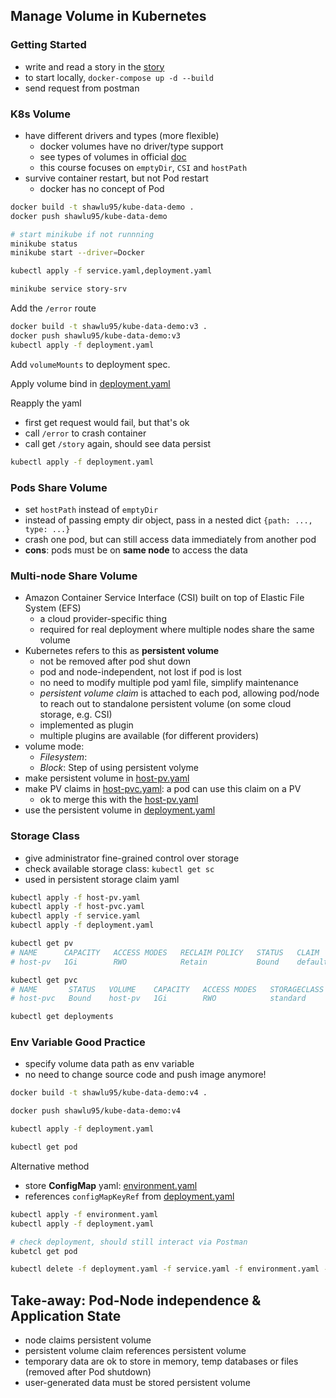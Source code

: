 ## Manage Volume in Kubernetes

### Getting Started

- write and read a story in the [story](./story/)
- to start locally, `docker-compose up -d --build`
- send request from postman

### K8s Volume

- have different drivers and types (more flexible)
  - docker volumes have no driver/type support
  - see types of volumes in official [doc](https://kubernetes.io/docs/concepts/storage/volumes/)
  - this course focuses on `emptyDir`, `CSI` and `hostPath`
- survive container restart, but not Pod restart
  - docker has no concept of Pod

```bash
docker build -t shawlu95/kube-data-demo .
docker push shawlu95/kube-data-demo

# start minikube if not runnning
minikube status
minikube start --driver=Docker

kubectl apply -f service.yaml,deployment.yaml

minikube service story-srv
```

Add the `/error` route

```bash
docker build -t shawlu95/kube-data-demo:v3 .
docker push shawlu95/kube-data-demo:v3
kubectl apply -f deployment.yaml
```

Add `volumeMounts` to deployment spec.

Apply volume bind in [deployment.yaml](./deployment.yaml)

Reapply the yaml

- first get request would fail, but that's ok
- call `/error` to crash container
- call get `/story` again, should see data persist

```bash
kubectl apply -f deployment.yaml
```

### Pods Share Volume

- set `hostPath` instead of `emptyDir`
- instead of passing empty dir object, pass in a nested dict `{path: ..., type: ...}`
- crash one pod, but can still access data immediately from another pod
- **cons**: pods must be on **same node** to access the data

### Multi-node Share Volume

- Amazon Container Service Interface (CSI) built on top of Elastic File System (EFS)
  - a cloud provider-specific thing
  - required for real deployment where multiple nodes share the same volume
- Kubernetes refers to this as **persistent volume**
  - not be removed after pod shut down
  - pod and node-independent, not lost if pod is lost
  - no need to modify multiple pod yaml file, simplify maintenance
  - _persistent volume claim_ is attached to each pod, allowing pod/node to reach out to standalone persistent volume (on some cloud storage, e.g. CSI)
  - implemented as plugin
  - multiple plugins are available (for different providers)
- volume mode:
  - _Filesystem_:
  - _Block_:
    Step of using persistent volyme
- make persistent volume in [host-pv.yaml](./host-pv.yaml)
- make PV claims in [host-pvc.yaml](./host-pvc.yaml): a pod can use this claim on a PV
  - ok to merge this with the [host-pv.yaml](./host-pv.yaml)
- use the persistent volume in [deployment.yaml](./deployment.yaml)

### Storage Class

- give administrator fine-grained control over storage
- check available storage class: `kubectl get sc`
- used in persistent storage claim yaml

```bash
kubectl apply -f host-pv.yaml
kubectl apply -f host-pvc.yaml
kubectl apply -f service.yaml
kubectl apply -f deployment.yaml

kubectl get pv
# NAME      CAPACITY   ACCESS MODES   RECLAIM POLICY   STATUS   CLAIM              STORAGECLASS   REASON   AGE
# host-pv   1Gi        RWO            Retain           Bound    default/host-pvc                           3m51s

kubectl get pvc
# NAME       STATUS   VOLUME    CAPACITY   ACCESS MODES   STORAGECLASS   AGE
# host-pvc   Bound    host-pv   1Gi        RWO            standard       2m56

kubectl get deployments
```

### Env Variable Good Practice

- specify volume data path as env variable
- no need to change source code and push image anymore!

```bash
docker build -t shawlu95/kube-data-demo:v4 .

docker push shawlu95/kube-data-demo:v4

kubectl apply -f deployment.yaml

kubectl get pod
```

Alternative method

- store **ConfigMap** yaml: [environment.yaml](./environment.yaml)
- references `configMapKeyRef` from [deployment.yaml](./deployment.yaml)

```bash
kubectl apply -f environment.yaml
kubectl apply -f deployment.yaml

# check deployment, should still interact via Postman
kubetcl get pod

kubectl delete -f deployment.yaml -f service.yaml -f environment.yaml -f host-pv.yaml -f host-pvc.yaml
```

## Take-away: Pod-Node independence & Application State

- node claims persistent volume
- persistent volume claim references persistent volume
- temporary data are ok to store in memory, temp databases or files (removed after Pod shutdown)
- user-generated data must be stored persistent volume
